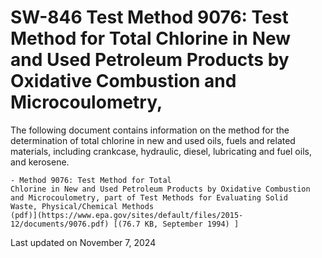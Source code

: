 
# SW-846 Test Method 9076: Test Method for Total Chlorine in New and Used Petroleum Products by Oxidative Combustion and Microcoulometry,  


The following document contains information on the method for the
determination of total chlorine in new and used oils, fuels and related
materials, including crankcase, hydraulic, diesel, lubricating and fuel
oils, and kerosene.

    - Method 9076: Test Method for Total
    Chlorine in New and Used Petroleum Products by Oxidative Combustion
    and Microcoulometry, part of Test Methods for Evaluating Solid
    Waste, Physical/Chemical Methods
    (pdf)](https://www.epa.gov/sites/default/files/2015-12/documents/9076.pdf) [(76.7 KB, September 1994) ] 

Last updated on November 7, 2024

